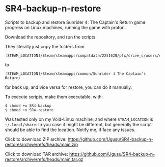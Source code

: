 # SR4-backup-n-restore
Scripts to backup and restore Sunrider 4: The Captain's Return game progress on Linux machines, running the game with proton.

Download the repository, and run the scripts.

They literally just copy the folders from
```
[STEAM_LOCATION]/Steam/steamapps/compatdata/2251620/pfx/drive_c/users/steamuser/AppData/Local/Sunrider_4_The_Captains_Return/
```
to
```
[STEAM_LOCATION]/Steam/steamapps/common/Sunrider 4 The Captain's Return/
```
for back up, and vice versa for restore, you can do it manually.

To execute scripts, make them executable, with:
```
$ chmod +x SR4-backup
$ chmod +x SR4-restore
```

Was tested only on my Void-Linux machine, and where ```STEAM_LOCATION``` is ```~/.local/share```. In you case it might be different, but generally the script should be able to find the location. Notify me, if face any issues.

Click to download ZIP archive: https://github.com/Ugusu/SR4-backup-n-restore/archive/refs/heads/main.zip

Click to download TAR archive: https://github.com/Ugusu/SR4-backup-n-restore/archive/refs/heads/main.tar.gz

